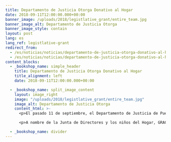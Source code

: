 ```yaml
---
title: Departamento de Justicia Otorga Donativo al Hogar
date: 2018-09-11T12:00:00.000+00:00
banner_image: /uploads/2018/legistlative_grant/entire_team.jpg
banner_image_alt: Departamento de Justicia Otorga
banner_image_style: contain
layout: post
lang: es
lang_ref: legistlative-grant
redirect_from:
  - /es/noticias/noticias/departamento-de-justicia-otorga-donativo-al-hogar
  - /es/noticias/noticias/departamento-de-justicia-otorga-donativo-al-hogar/
content_blocks:
  - _bookshop_name: simple_header
    title: Departamento de Justicia Otorga Donativo al Hogar
    title_alignment: left
    date: 2018-09-11T12:00:00.000+00:00

  - _bookshop_name: split_image_content
    layout: image_right
    image: "/uploads/2018/legistlative_grant/entire_team.jpg"
    image_alt: Departamento de Justicia Otorga
    content_html: >-
      <p>El pasado 11 de septiembre, el Departamento de Justicia de Puerto Rico otorgó un donativo al Hogar, bajo el programa de donativos legislativos VOCA. Nuestra directora, Antoinette Beltrán, recibió el donativo de manos de la Sra. Wanda Vázquez Garced, Secretaria de Justicia, en presencia del Honorable Gobernador de Puerto Rico. La ceremonia tuvo lugar en la ciudad de San Juan.</p>

      <p>A nombre de la Junta de Directores y los niños del Hogar, GRACIAS a los administradores del programa VOCA por su generoso donativo. ¡Que Dios les bendiga!</p>

  - _bookshop_name: divider
---
```

